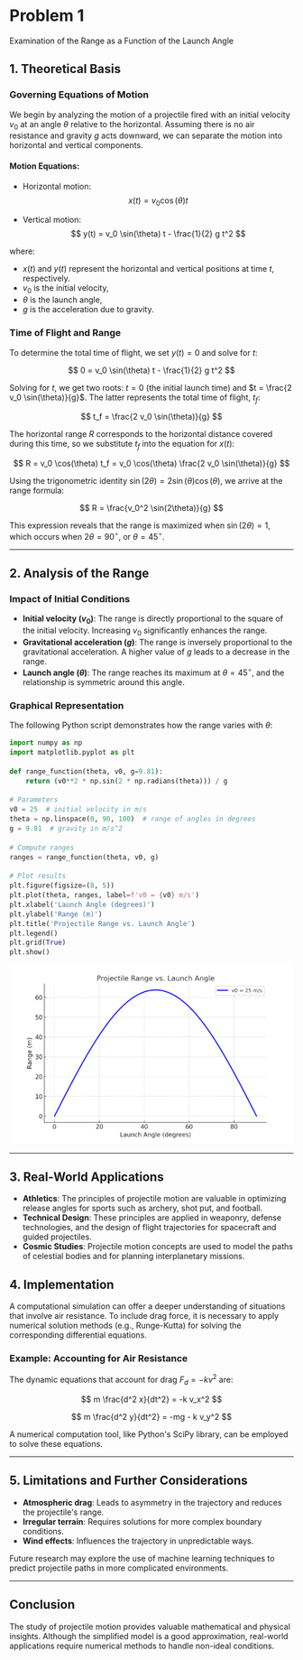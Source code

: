 # Problem 1

Examination of the Range as a Function of the Launch Angle

## 1. Theoretical Basis

### Governing Equations of Motion

We begin by analyzing the motion of a projectile fired with an initial velocity $v_0$ at an angle $\theta$ relative to the horizontal. Assuming there is no air resistance and gravity $g$ acts downward, we can separate the motion into horizontal and vertical components.

#### Motion Equations:

- Horizontal motion:
  $$
  x(t) = v_0 \cos(\theta) t
  $$

- Vertical motion:
  $$
  y(t) = v_0 \sin(\theta) t - \frac{1}{2} g t^2
  $$

where:

- $x(t)$ and $y(t)$ represent the horizontal and vertical positions at time $t$, respectively.
- $v_0$ is the initial velocity,
- $\theta$ is the launch angle,
- $g$ is the acceleration due to gravity.

### Time of Flight and Range

To determine the total time of flight, we set $y(t) = 0$ and solve for $t$:

$$
0 = v_0 \sin(\theta) t - \frac{1}{2} g t^2
$$

Solving for $t$, we get two roots: $t = 0$ (the initial launch time) and $t = \frac{2 v_0 \sin(\theta)}{g}$. The latter represents the total time of flight, $t_f$:

$$
t_f = \frac{2 v_0 \sin(\theta)}{g}
$$

The horizontal range $R$ corresponds to the horizontal distance covered during this time, so we substitute $t_f$ into the equation for $x(t)$:

$$
R = v_0 \cos(\theta) t_f = v_0 \cos(\theta) \frac{2 v_0 \sin(\theta)}{g}
$$

Using the trigonometric identity $\sin(2\theta) = 2 \sin(\theta) \cos(\theta)$, we arrive at the range formula:

$$
R = \frac{v_0^2 \sin(2\theta)}{g}
$$

This expression reveals that the range is maximized when $\sin(2\theta) = 1$, which occurs when $2\theta = 90^\circ$, or $\theta = 45^\circ$.

---

## 2. Analysis of the Range

### Impact of Initial Conditions

- **Initial velocity ($v_0$)**: The range is directly proportional to the square of the initial velocity. Increasing $v_0$ significantly enhances the range.
- **Gravitational acceleration ($g$)**: The range is inversely proportional to the gravitational acceleration. A higher value of $g$ leads to a decrease in the range.
- **Launch angle ($\theta$)**: The range reaches its maximum at $\theta = 45^\circ$, and the relationship is symmetric around this angle.

### Graphical Representation

The following Python script demonstrates how the range varies with $\theta$:

```python
import numpy as np
import matplotlib.pyplot as plt

def range_function(theta, v0, g=9.81):
    return (v0**2 * np.sin(2 * np.radians(theta))) / g

# Parameters
v0 = 25  # initial velocity in m/s
theta = np.linspace(0, 90, 100)  # range of angles in degrees
g = 9.81  # gravity in m/s^2

# Compute ranges
ranges = range_function(theta, v0, g)

# Plot results
plt.figure(figsize=(8, 5))
plt.plot(theta, ranges, label=f'v0 = {v0} m/s')
plt.xlabel('Launch Angle (degrees)')
plt.ylabel('Range (m)')
plt.title('Projectile Range vs. Launch Angle')
plt.legend()
plt.grid(True)
plt.show()
```

![Projectile Range vs. Launch Angle](graphics/problem1.PNG)

---

## 3. Real-World Applications

- **Athletics**: The principles of projectile motion are valuable in optimizing release angles for sports such as archery, shot put, and football.
- **Technical Design**: These principles are applied in weaponry, defense technologies, and the design of flight trajectories for spacecraft and guided projectiles.
- **Cosmic Studies**: Projectile motion concepts are used to model the paths of celestial bodies and for planning interplanetary missions.

## 4. Implementation

A computational simulation can offer a deeper understanding of situations that involve air resistance. To include drag force, it is necessary to apply numerical solution methods (e.g., Runge-Kutta) for solving the corresponding differential equations.

### Example: Accounting for Air Resistance

The dynamic equations that account for drag $F_d = -k v^2$ are:

$$
m \frac{d^2 x}{dt^2} = -k v_x^2
$$

$$
m \frac{d^2 y}{dt^2} = -mg - k v_y^2
$$

A numerical computation tool, like Python's SciPy library, can be employed to solve these equations.

---


## 5. Limitations and Further Considerations

- **Atmospheric drag**: Leads to asymmetry in the trajectory and reduces the projectile's range.
- **Irregular terrain**: Requires solutions for more complex boundary conditions.
- **Wind effects**: Influences the trajectory in unpredictable ways.

Future research may explore the use of machine learning techniques to predict projectile paths in more complicated environments.

---

## Conclusion

The study of projectile motion provides valuable mathematical and physical insights. Although the simplified model is a good approximation, real-world applications require numerical methods to handle non-ideal conditions.
